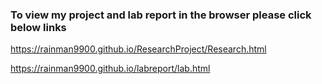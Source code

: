 ### To view my project and lab report in the browser please click below links

https://rainman9900.github.io/ResearchProject/Research.html

https://rainman9900.github.io/labreport/lab.html

